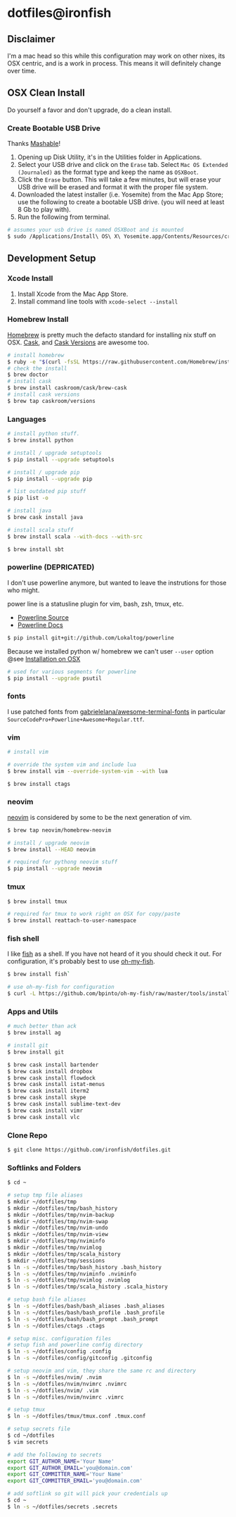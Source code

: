 # dotfiles@ironfish

## Disclaimer

I'm a mac head so this while this configuration may work on other nixes, its OSX centric, and is a work in process. This means it will definitely change over time.

## OSX Clean Install

Do yourself a favor and don't upgrade, do a clean install.

### Create Bootable USB Drive

Thanks [Mashable](http://mashable.com/2014/10/17/clean-install-os-x-yosemite/)!

1. Opening up Disk Utility, it's in the Utilities folder in Applications.
2. Select your USB drive and click on the `Erase` tab. Select `Mac OS Extended (Journaled)` as the format type and keep the name as `OSXBoot`.
3. Click the `Erase` button. This will take a few minutes, but will erase your USB drive will be erased and format it with the proper file system.
4. Downloaded the latest installer (i.e. Yosemite) from the Mac App Store; use the following to create a bootable USB drive. (you will need at least 8 Gb to play with).
5. Run the following from terminal.

```bash
# assumes your usb drive is named OSXBoot and is mounted
$ sudo /Applications/Install\ OS\ X\ Yosemite.app/Contents/Resources/createinstallmedia --volume /Volumes/OSXBoot --applicationpath /Applications/Install\ OS\ X\ Yosemite.app --nointeraction
```

## Development Setup

### Xcode Install

1. Install Xcode from the Mac App Store.
2. Install command line tools with `xcode-select --install`

### Homebrew Install

[Homebrew](http://brew.sh) is pretty much the defacto standard for installing nix stuff on OSX. [Cask](http://caskroom.io), and [Cask Versions](https://github.com/caskroom/homebrew-versions) are awesome too.

```bash
# install homebrew
$ ruby -e "$(curl -fsSL https://raw.githubusercontent.com/Homebrew/install/master/install)"
# check the install
$ brew doctor
# install cask
$ brew install caskroom/cask/brew-cask
# install cask versions
$ brew tap caskroom/versions
```

### Languages

```bash
# install python stuff.
$ brew install python

# install / upgrade setuptools
$ pip install --upgrade setuptools

# install / upgrade pip
$ pip install --upgrade pip

# list outdated pip stuff
$ pip list -o

# install java
$ brew cask install java

# install scala stuff
$ brew install scala --with-docs --with-src

$ brew install sbt
```

### powerline (DEPRICATED)

I don't use powerline anymore, but wanted to leave the instrutions for those who might.

power line is a statusline plugin for vim, bash, zsh, tmux, etc.

* [Powerline Source](https://github.com/powerline/powerline)
* [Powerline Docs](https://powerline.readthedocs.org/en/latest/)

```bash
$ pip install git+git://github.com/Lokaltog/powerline
```

Because we installed python w/ homebrew we can't user `--user` option @see [Installation on OSX](https://powerline.readthedocs.org/en/latest/installation/osx.html)

```bash
# used for various segments for powerline
$ pip install --upgrade psutil
```

### fonts

I use patched fonts from [gabrielelana/awesome-terminal-fonts](https://github.com/gabrielelana/awesome-terminal-fonts/tree/patching-strategy/patched) in particular `SourceCodePro+Powerline+Awesome+Regular.ttf`.

### vim

```bash
# install vim

# override the system vim and include lua
$ brew install vim --override-system-vim --with lua

$ brew install ctags
```

### neovim

[neovim](http://neovim.org) is considered by some to be the next generation of vim.

```bash
$ brew tap neovim/homebrew-neovim

# install / upgrade neovim
$ brew install --HEAD neovim

# required for pythong neovim stuff
$ pip install --upgrade neovim
```

### tmux

```bash
$ brew install tmux

# required for tmux to work right on OSX for copy/paste
$ brew install reattach-to-user-namespace
```
### fish shell

I like [fish](http://fishshell.com/) as a shell. If you have not heard of it you should check it out. For configuration, it's probably best to use [oh-my-fish](https://github.com/bpinto/oh-my-fish).

```bash
$ brew install fish`

# use oh-my-fish for configuration
$ curl -L https://github.com/bpinto/oh-my-fish/raw/master/tools/install.fish | fish
```

### Apps and Utils

```bash
# much better than ack
$ brew install ag

# install git
$ brew install git

$ brew cask install bartender
$ brew cask install dropbox
$ brew cask install flowdock
$ brew cask install istat-menus
$ brew cask install iterm2
$ brew cask install skype
$ brew cask install sublime-text-dev
$ brew cask install vimr
$ brew cask install vlc
```

### Clone Repo

```bash
$ git clone https://github.com/ironfish/dotfiles.git
```

### Softlinks and Folders

```bash
$ cd ~

# setup tmp file aliases
$ mkdir ~/dotfiles/tmp
$ mkdir ~/dotfiles/tmp/bash_history
$ mkdir ~/dotfiles/tmp/nvim-backup
$ mkdir ~/dotfiles/tmp/nvim-swap
$ mkdir ~/dotfiles/tmp/nvim-undo
$ mkdir ~/dotfiles/tmp/nvim-view
$ mkdir ~/dotfiles/tmp/nviminfo
$ mkdir ~/dotfiles/tmp/nvimlog
$ mkdir ~/dotfiles/tmp/scala_history
$ mkdir ~/dotfiles/tmp/sessions
$ ln -s ~/dotfiles/tmp/bash_history .bash_history
$ ln -s ~/dotfiles/tmp/nviminfo .nviminfo
$ ln -s ~/dotfiles/tmp/nvimlog .nvimlog
$ ln -s ~/dotfiles/tmp/scala_history .scala_history

# setup bash file aliases
$ ln -s ~/dotfiles/bash/bash_aliases .bash_aliases
$ ln -s ~/dotfiles/bash/bash_profile .bash_profile
$ ln -s ~/dotfiles/bash/bash_prompt .bash_prompt
$ ln -s ~/dotfiles/ctags .ctags

# setup misc. configuration files
# setup fish and powerline config directory
$ ln -s ~/dotfiles/config .config
$ ln -s ~/dotfiles/config/gitconfig .gitconfig

# setup neovim and vim, they share the same rc and directory
$ ln -s ~/dotfiles/nvim/ .nvim
$ ln -s ~/dotfiles/nvim/nvimrc .nvimrc
$ ln -s ~/dotfiles/nvim/ .vim
$ ln -s ~/dotfiles/nvim/nvimrc .vimrc

# setup tmux
$ ln -s ~/dotfiles/tmux/tmux.conf .tmux.conf

# setup secrets file
$ cd ~/dotfiles
$ vim secrets

# add the following to secrets
export GIT_AUTHOR_NAME='Your Name'
export GIT_AUTHOR_EMAIL='you@domain.com'
export GIT_COMMITTER_NAME='Your Name'
export GIT_COMMITTER_EMAIL='you@domain.com'

# add softlink so git will pick your credentials up
$ cd ~
$ ln -s ~/dotfiles/secrets .secrets
```

